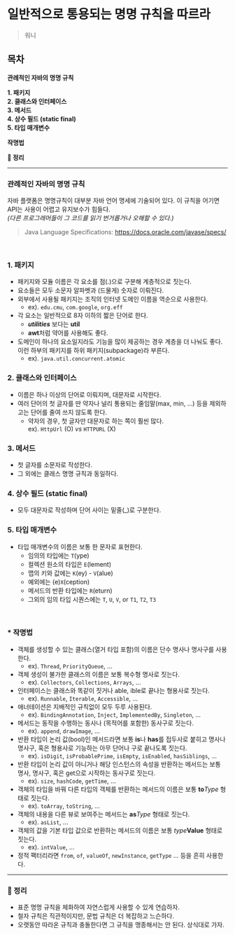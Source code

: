 # 일반적으로 통용되는 명명 규칙을 따르라

> 워니

## 목차
**관례적인 자바의 명명 규칙**  

**1. 패키지**  
**2. 클래스와 인터페이스**  
**3. 메서드**  
**4. 상수 필드 (static final)**  
**5. 타입 매개변수**  

**작명법**  

**📌 정리**

---

### 관례적인 자바의 명명 규칙
자바 플랫폼은 명명규칙이 대부분 자바 언어 명세에 기술되어 있다. 
이 규칙을 어기면 API는 사용이 어렵고 유지보수가 힘들다.  
_(다른 프로그래머들이 그 코드를 읽기 번거롭거나 오해할 수 있다.)_

> Java Language Specifications: https://docs.oracle.com/javase/specs/
</br>

### 1. 패키지
- 패키지와 모듈 이름은 각 요소를 점(.)으로 구분해 계층적으로 짓는다. 
- 요소들은 모두 소문자 알파벳과 (드물게) 숫자로 이뤄진다.
- 외부에서 사용될 패키지는 조직의 인터넷 도메인 이름을 역순으로 사용한다.  
  - ex). `edu.cmu`, `com.google`, `org.eff`
- 각 요소는 일반적으로 8자 이하의 짧은 단어로 한다. 
  - **_utilities_** 보다는 **util**
  - **awt**처럼 약어를 사용해도 좋다. 
- 도메인이 하나의 요소일지라도 기능을 많이 제공하는 경우 계층을 더 나눠도 좋다.  
  이런 하부의 패키지를 하위 패키지(subpackage)라 부른다.
  - ex). `java.util.concurrent.atomic`

### 2. 클래스와 인터페이스
- 이름은 하나 이상의 단어로 이뤄지며, 대문자로 시작한다. 
- 여러 단어의 첫 글자를 딴 약자나 널리 통용되는 줄임말(max, min, ...) 등을 제외하고는 단어를 줄여 쓰지 않도록 한다.
  - 약자의 경우, 첫 글자만 대문자로 하는 쪽이 훨씬 많다.  
    ex). `HttpUrl` (O) _vs_ `HTTPURL` (X)

### 3. 메서드
- 첫 글자를 소문자로 작성한다.
- 그 외에는 클래스 명명 규칙과 동일하다. 

### 4. 상수 필드 (static final)
- 모두 대문자로 작성하며 단어 사이는 밑줄(_)로 구분한다. 

### 5. 타입 매개변수
- 타입 매개변수의 이름은 보통 한 문자로 표현한다. 
  - 임의의 타입에는 `T`(ype)
  - 컬렉션 원소의 타입은 `E`(lement)
  - 맵의 키와 값에는 `K`(ey) - `V`(alue)
  - 예외에는 (e)`X`(ception)
  - 메서드의 반환 타입에는 `R`(eturn)
  - 그외의 임의 타입 시퀀스에는 `T`, `U`, `V`, or `T1`, `T2`, `T3`
</br>

### * 작명법

- 객체를 생성할 수 있는 클래스(열거 타입 포함)의 이름은 단수 명사나 명사구를 사용한다. 
  - ex). `Thread`, `PriorityQueue`, ...
- 객체 생성이 불가한 클래스의 이름은 보통 복수형 명사로 짓는다. 
  - ex). `Collectors`, `Collections`, `Arrays`, ...
- 인터페이스는 클래스와 똑같이 짓거나 able, ible로 끝나는 형용사로 짓는다. 
  - ex). `Runnable`, `Iterable`, `Accessible`, ...
- 애너테이션은 지배적인 규칙없이 모두 두루 사용된다. 
  - ex). `BindingAnnotation`, `Inject`, `ImplementedBy`, `Singleton`, ...
- 메서드는 동작을 수행하는 동사나 (목적어를 포함한) 동사구로 짓는다. 
  - ex). `append`, `drawImage`, ...
- 반환 타입이 논리 값(bool)인 메서드라면 보통 **is**나 **has**를 접두사로 붙히고 명사나 명사구, 혹은 형용사로 기능하는 아무 단어나 구로 끝나도록 짓는다. 
  - ex). `isDigit`, `isProbablePrime`, `isEmpty`, `isEnabled`, `hasSiblings`, ...
- 반환 타입이 논리 값이 아니거나 해당 인스턴스의 속성을 반환하는 메서드는 보통 명사, 명사구, 혹은 get으로 시작하는 동사구로 짓는다. 
  - ex). `size`, `hashCode`, `getTime`, ...
- 객체의 타입을 바꿔 다른 타입의 객체를 반환하는 메서드의 이름은 보통 **to**_Type_ 형태로 짓는다.
  - ex). `toArray`, `toString`, ...
- 객체의 내용을 다른 뷰로 보여주는 메서드는 **as**_Type_ 형태로 짓는다.
  - ex). `asList`, ...
- 객체의 값을 기본 타입 값으로 반환하는 메서드의 이름은 보통 _type_**Value** 형태로 짓는다. 
  - ex). `intValue`, ...
- 정적 팩터리라면 `from`, `of`, `valueOf`, `newInstance`, `getType` ... 등을 흔히 사용한다.

---
### 📌 정리
- 표준 명명 규칙을 체화하여 자연스럽게 사용할 수 있게 연습하자.
- 철자 규칙은 직관적이지만, 문법 규칙은 더 복잡하고 느슨하다.
- 오랫동안 따라온 규칙과 충돌한다면 그 규칙을 맹종해서는 안 된다. 상식대로 가자.

